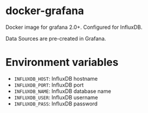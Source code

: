 # docker-grafana

Docker image for grafana 2.0+. Configured for InfluxDB.

Data Sources are pre-created in Grafana.

# Environment variables
- ```INFLUXDB_HOST```: InfluxDB hostname
- ```INFLUXDB_PORT```: InfluxDB port
- ```INFLUXDB_NAME```: InfluxDB database name
- ```INFLUXDB_USER```: InfluxDB username
- ```INFLUXDB_PASS```: InfluxDB password